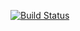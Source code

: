 [![Build Status](https://travis-ci.com/larapollehn/buchling.svg?branch=master)](https://travis-ci.com/larapollehn/buchling)
